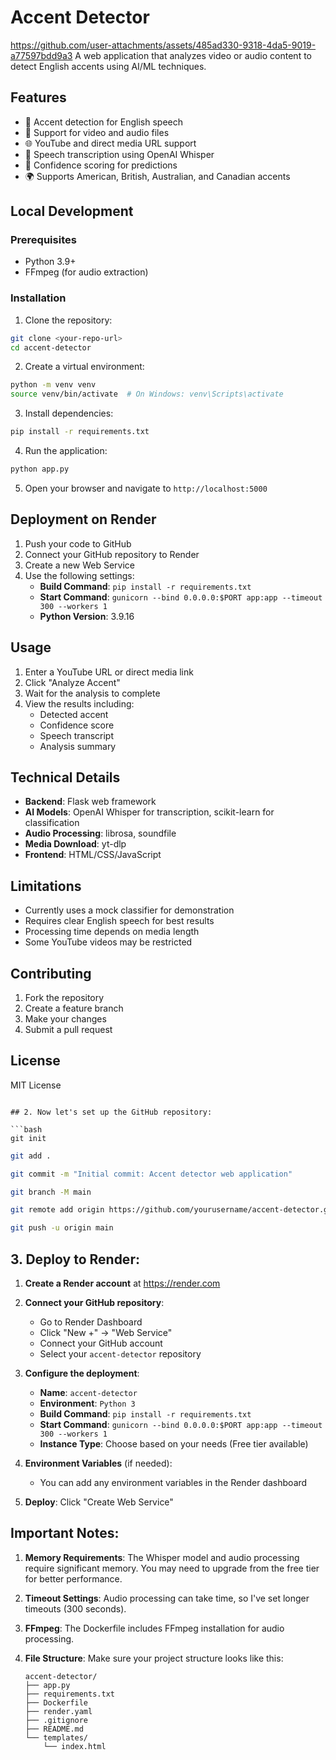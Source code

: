 # Accent Detector
https://github.com/user-attachments/assets/485ad330-9318-4da5-9019-a77597bdd9a3
A web application that analyzes video or audio content to detect English accents using AI/ML techniques.

## Features

- 🎤 Accent detection for English speech
- 🎥 Support for video and audio files
- 🌐 YouTube and direct media URL support
- 📝 Speech transcription using OpenAI Whisper
- 🎯 Confidence scoring for predictions
- 🌍 Supports American, British, Australian, and Canadian accents

## Local Development

### Prerequisites

- Python 3.9+
- FFmpeg (for audio extraction)

### Installation

1. Clone the repository:
```bash
git clone <your-repo-url>
cd accent-detector
```

2. Create a virtual environment:
```bash
python -m venv venv
source venv/bin/activate  # On Windows: venv\Scripts\activate
```

3. Install dependencies:
```bash
pip install -r requirements.txt
```

4. Run the application:
```bash
python app.py
```

5. Open your browser and navigate to `http://localhost:5000`

## Deployment on Render

1. Push your code to GitHub
2. Connect your GitHub repository to Render
3. Create a new Web Service
4. Use the following settings:
   - **Build Command**: `pip install -r requirements.txt`
   - **Start Command**: `gunicorn --bind 0.0.0.0:$PORT app:app --timeout 300 --workers 1`
   - **Python Version**: 3.9.16

## Usage

1. Enter a YouTube URL or direct media link
2. Click "Analyze Accent"
3. Wait for the analysis to complete
4. View the results including:
   - Detected accent
   - Confidence score
   - Speech transcript
   - Analysis summary

## Technical Details

- **Backend**: Flask web framework
- **AI Models**: OpenAI Whisper for transcription, scikit-learn for classification
- **Audio Processing**: librosa, soundfile
- **Media Download**: yt-dlp
- **Frontend**: HTML/CSS/JavaScript

## Limitations

- Currently uses a mock classifier for demonstration
- Requires clear English speech for best results
- Processing time depends on media length
- Some YouTube videos may be restricted

## Contributing

1. Fork the repository
2. Create a feature branch
3. Make your changes
4. Submit a pull request

## License

MIT License
```

## 2. Now let's set up the GitHub repository:

```bash
git init
```

```bash
git add .
```

```bash
git commit -m "Initial commit: Accent detector web application"
```

```bash
git branch -M main
```

```bash
git remote add origin https://github.com/yourusername/accent-detector.git
```

```bash
git push -u origin main
```

## 3. Deploy to Render:

1. **Create a Render account** at https://render.com
2. **Connect your GitHub repository**:
   - Go to Render Dashboard
   - Click "New +" → "Web Service"
   - Connect your GitHub account
   - Select your `accent-detector` repository

3. **Configure the deployment**:
   - **Name**: `accent-detector`
   - **Environment**: `Python 3`
   - **Build Command**: `pip install -r requirements.txt`
   - **Start Command**: `gunicorn --bind 0.0.0.0:$PORT app:app --timeout 300 --workers 1`
   - **Instance Type**: Choose based on your needs (Free tier available)

4. **Environment Variables** (if needed):
   - You can add any environment variables in the Render dashboard

5. **Deploy**: Click "Create Web Service"

## Important Notes:

1. **Memory Requirements**: The Whisper model and audio processing require significant memory. You may need to upgrade from the free tier for better performance.

2. **Timeout Settings**: Audio processing can take time, so I've set longer timeouts (300 seconds).

3. **FFmpeg**: The Dockerfile includes FFmpeg installation for audio processing.

4. **File Structure**: Make sure your project structure looks like this:
   ```
   accent-detector/
   ├── app.py
   ├── requirements.txt
   ├── Dockerfile
   ├── render.yaml
   ├── .gitignore
   ├── README.md
   └── templates/
       └── index.html
